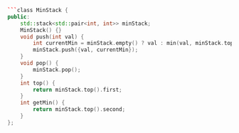 ```c++
```class MinStack {
public:
    std::stack<std::pair<int, int>> minStack;
    MinStack() {}
    void push(int val) {
        int currentMin = minStack.empty() ? val : min(val, minStack.top().second);
        minStack.push({val, currentMin});
    }
    void pop() {
        minStack.pop();
    }
    int top() {
        return minStack.top().first;
    } 
    int getMin() {
        return minStack.top().second;
    }
};